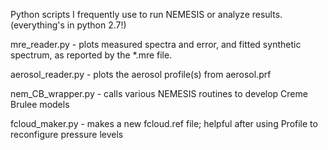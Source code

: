 Python scripts I frequently use to run NEMESIS or analyze results. (everything's in python 2.7!)

mre_reader.py - plots measured spectra and error, and fitted synthetic spectrum, as reported by the *.mre file.

aerosol_reader.py - plots the aerosol profile(s) from aerosol.prf

nem_CB_wrapper.py - calls various NEMESIS routines to develop Creme Brulee models

fcloud_maker.py - makes a new fcloud.ref file; helpful after using Profile to reconfigure pressure levels

